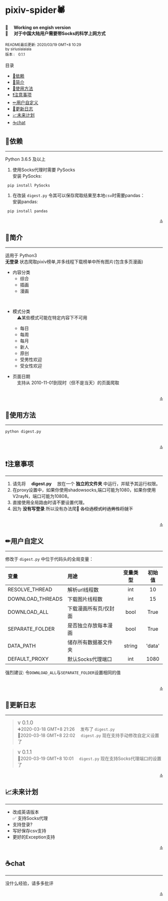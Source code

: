 # pixiv-spider🕷
📣 &emsp;**Working on engish version**  
📣 &emsp;**对于中国大陆用户需要带Socks的科学上网方式** 
<br> <br> 
<small>README最后更新: 2020/03/19 GMT+8 10:29 </small><br>
<small>by siriuslalalala</small><br>
<small>版本 :&emsp;0.1.1</small><br>
<br>
目录
* [🔐依赖](#依赖)
* [📃简介](#简介)
* [🍴使用方法](#使用方法)
* [❗注意事项](#注意事项)
* [✏用户自定义](#用户自定义)
* [🧾更新日志](#更新日志)
* [📈未来计划](#未来计划)
* [☕chat](#chat)


## 🔐依赖
-----------------------
Python 3.6.5 及以上  
1.  使用Socks代理时需要 PySocks  
安装 PySocks:
```
 pip install PySocks
```
1. 在改装&nbsp;`digest.py`&nbsp;令其可以保存爬取结果至本地`csv`时需要pandas：  
安装pandas:
```
 pip install pandas
```
<div align="right"><a href ='#pixiv-spider'>🔝</a></div>  

##  📃简介 
-----------------------
适用于 Python3   
**无登录**&nbsp;状态爬取pixiv榜单,并多线程下载榜单中所有图片(包含多页漫画)  

+  内容分类
    *  综合
    *  插画
    *  漫画  
<br>  

+  模式分类  
&emsp;⚠某些模式可能在特定内容下不可用
    *  每日
    *  每周
    *  每月  
    *  新人
    *  原创
    *  受男性欢迎
    *  受女性欢迎

+ 页面日期  
&emsp;支持从 <kdb>2010-11-01</kdb>到现时（但不是当天）的页面爬取  
<br> 
<div align="right"><a href ='#pixiv-spider'>🔝</a></div>    

##  🍴使用方法 
----------------------- 
```python
python digest.py
```
<br> 
<div align="right"><a href ='#pixiv-spider'>🔝</a></div>  

##  ❗注意事项   
-----------------------   
1.  请先将&emsp; **digest.py** &emsp;放在一个&nbsp;**独立的文件夹**&nbsp;中运行，并赋予其运行权限。
2.  在proxy设置中，如果你使用shadowsocks,端口可能为1080，如果你使用V2rayN，端口可能为10808。
3.  直接使用全局路由时请不要设置代理。
4.  因为 **没有写登录** 所以没有办法爬🔞 ~~各位选模式时选男性将就下~~ 
<br>
<div align="right"><a href ='#pixiv-spider'>🔝</a></div> 

## ✏用户自定义
---------------------
修改于 `digest.py` 中位于代码头的全局变量：

| 变量             | 用途                  | 变量类型 | 初始值 |
| :--------------- | :-------------------- | :------: | :----: |
| RESOLVE_THREAD   | 解析url线程数         |   int    |   10   |
| DOWNLOAD_THREADS | 下载图片线程数        |   int    |   15   |
| DOWNLOAD_ALL     | 下载漫画所有页/仅封面 |   bool   |  True  |
| SEPARATE_FOLDER  | 是否独立存放每本漫画  |   bool   |  True  |
| DATA_PATH        | 储存所有数据基文件夹  |  string  | 'data' |
|DEFAULT_PROXY     | 默认Socks代理端口     |    int   |  1080  |

强烈建议: 令`DOWNLOAD_ALL`与`SEPARATE_FOLDER`设置相同的值 

<br>
<div align="right"><a href ='#pixiv-spider'>🔝</a></div>  





## 🧾更新日志
-------------
> <big>v 0.1.0</big>   
> ➕2020-03-18 GMT+8 21:26 &emsp;发布了 `digest.py`  
> 🔧2020-03-18 GMT+8 22:02 &emsp;`digest.py` 现在支持手动修改自定义设置了  
    
> <big>v 0.1.1</big>  
>🔧2020-03-19 GMT+8 10:01 &emsp;`digest.py` 现在支持Socks代理端口的设置了
  
<div align="right"><a href ='#pixiv-spider'>🔝</a></div>  


## 📈未来计划 
-----------
+ 改成英语版本   
✅ 支持Socks代理  
+ 支持登录?  
+ 写好保存csv支持  
+ 更好的Exception支持  
<div align="right"><a href ='#pixiv-spider'>🔝</a></div>  

## ☕chat
-------------
没什么经验，请多多批评

<div align="right"><a href ='#pixiv-spider'>🔝</a></div> 
 

